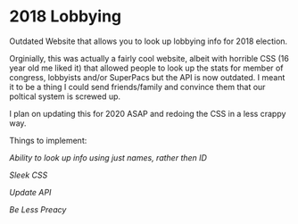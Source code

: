 # 2018 Lobbying 
Outdated Website that allows you to look up lobbying info for 2018 election.

Orginially, this was actually a fairly cool website, albeit with horrible CSS (16 year old me liked it) that allowed people to look up the stats for member of congress, lobbyists and/or SuperPacs but the API is now outdated. I meant it to be a thing I could send friends/family and convince them that our poltical system is screwed up. 

I plan on updating this for 2020 ASAP and redoing the CSS in a less crappy way. 

Things to implement:

*Ability to look up info using just names, rather then ID*

*Sleek CSS* 

*Update API*

*Be Less Preacy*
